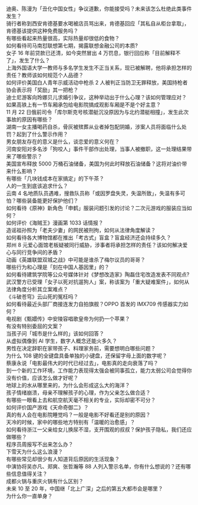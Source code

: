 迪奥、陈漫为「丑化中国女性」争议道歉，你能接受吗？未来该怎么杜绝此类事件发生？  
骑行者称到西安肯德基要水喝被店员骂出来，肯德基回应「其私自从柜台拿取」，肯德基该提供这种免费服务吗？  
有哪些看起来热量很高，实际热量却很低的食物？  
如何看待司马南怼联想第七期，揭露联想金融公司的本质?  
女子 16 年前贷款已还清，如今突然冒出 4 万罚息，银行回应称「目前解释不了」，发生了什么？  
上海外国语大学一教师与多名学生发生不正当关系，现已被解聘，他将承担怎样的责任？教师该如何规范个人品德？  
如何评价美国白人青年示威活动中枪杀 2 人被判正当防卫无罪释放，美国持枪者协会表示将「奖励」其一把枪？  
迪士尼游客向玲娜贝儿求婚引争议，这种举动出于什么心理？该如何管理应对？  
如果高铁上有一节车厢承包给电影院搞成观影车厢是不是个好主意？  
11 月 22 日俄前司令「库尔斯克号核潜艇沉没原因为与北约潜艇相撞」，发生此次事故的原因有哪些？  
湖南一女主播喝药自杀，骨灰被殡葬从业者掉包配阴婚，涉案人员将面临什么处罚？起到了什么警示作用？  
男女朋友存在的意义是什么，谈恋爱的意义何在？  
河南安阳对多名涉「狗咬人」事件干部作出处理，当事人被撤职，这一处理结果带来了哪些警示？  
美国宣布释放 5000 万桶石油储备，美国为何此时释放石油储备？这将对油价带来什么影响？  
有哪些「几块钱成本在家搞定」的下午茶？  
人的一生到底该追求什么？  
云南 4 名地质队员遇难，搜救队员称「或因罗盘失灵，失温所致」，失温有多可怕？哪些装备能更好保护他们？  
如何看待《原神》新角色「申鹤」服装问题引发的讨论？二次元游戏的服装应当如何？  
如何评价《海贼王》漫画第 1033 话情报？  
造谣祖孙照为「老夫少妻」的网民被刑拘，如何从法律角度解读？  
如何看待各大博物馆都在推出「考古式」盲盒？盲盒经济还会持续多久？  
郑州 8 元爱心面馆老板疑被同行威胁，涉事者将承担怎样的责任？该如何解决爱心与同行竞争间的矛盾？  
动画《英雄联盟双城之战》中可能是谁杀了梅尔议员的哥哥？  
哪些行为和心理是「刻在中国人基因里」的？  
如何看待建筑学院等公众号媒体针对《梦想改造家》陶磊住宅改造发表不同观点?  
武汉警方已受理「女子以死对抗遛狗人」案，称该案为「重大疑难案件」，如何从法律角度分析其立案难点？  
《斗破苍穹》云山死的冤枉吗？  
如何看待最近头部厂商接连发力自拍旗舰？OPPO 首发的 IMX709 传感器实力如何？  
电视剧《甄嬛传》中安陵容唱歌皇帝为何扔一个苹果？  
有没有特别委屈的文案？  
当孩子问「城市是什么样的」该如何回答？  
从虚拟偶像到 AI 学生，数字人概念还能火多久？  
男性在决定辞职在家带孩子、料理家务前，需要想明白哪些问题？  
为什么 108 键的全键盘具备单独的小键盘，还保留字母上面的数字呢？  
蔡康永说「电影最伟大的时代已经过去」，电影真的走向衰落了吗？  
到一个新的工作环境，工作能力表现得太强会被同事孤立，能力太弱公司会觉得你没有价值，应该怎么做才好呢？  
地球上的水从哪里来的，为什么会形成这么大的海洋？  
孩子情绪崩溃，母亲不理解孩子的心理，作为父亲怎么做合适？  
有哪些一眼看上去和航空航天毫不相关的专业，实际却密不可分？  
如何评价国产游戏《天命奇御二》？  
真的有人会在电影院睡觉吗？一般是电影不好看还是别的原因？  
天冷的时候，家中的哪些地方特别有「温暖的治愈感」？  
如何看待浙江一父亲给女儿换尿不湿，支开围观的叔叔？保护孩子隐私，我们还应做哪些？  
程序员周报写不出来怎么办？  
下雪天为什么这么浪漫？  
有哪些常见却很少有人知道背后原因的生活现象？  
中演协将吴亦凡、郑爽、张哲瀚等 88 人列入警示名单，你有什么想说的？还有哪些信息值得关注？  
成都火锅与重庆火锅有什么区别？  
未来 10 至 20 年，中国继「北上广深」之后的第五大都市会是哪里？  
为什么你一直单身？  
